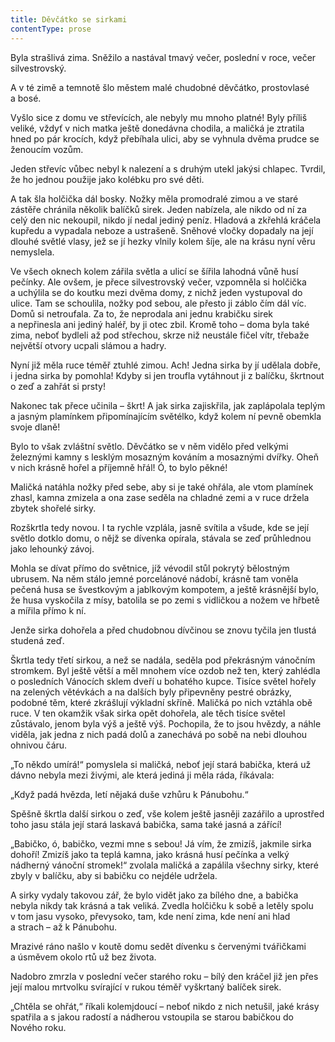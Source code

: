 ```yaml
---
title: Děvčátko se sirkami
contentType: prose
---
```


Byla strašlivá zima. Sněžilo a nastával tmavý večer, poslední v roce, večer silvestrovský.

A v té zimě a temnotě šlo městem malé chudobné děvčátko, prostovlasé a bosé.

Vyšlo sice z domu ve střevících, ale nebyly mu mnoho platné! Byly příliš veliké, vždyť v nich matka ještě donedávna chodila, a maličká je ztratila hned po pár krocích, když přebíhala ulici, aby se vyhnula dvěma prudce se ženoucím vozům.

Jeden střevíc vůbec nebyl k nalezení a s druhým utekl jakýsi chlapec. Tvrdil, že ho jednou použije jako kolébku pro své děti.

A tak šla holčička dál bosky. Nožky měla promodralé zimou a ve staré zástěře chránila několik balíčků sirek. Jeden nabízela, ale nikdo od ní za celý den nic nekoupil, nikdo jí nedal jediný peníz. Hladová a zkřehlá kráčela kupředu a vypadala neboze a ustrašeně. Sněhové vločky dopadaly na její dlouhé světlé vlasy, jež se jí hezky vlnily kolem šíje, ale na krásu nyní věru nemyslela.

Ve všech oknech kolem zářila světla a ulicí se šířila lahodná vůně husí pečínky. Ale ovšem, je přece silvestrovský večer, vzpomněla si holčička a uchýlila se do koutku mezi dvěma domy, z nichž jeden vystupoval do ulice. Tam se schoulila, nožky pod sebou, ale přesto ji záblo čím dál víc. Domů si netroufala. Za to, že neprodala ani jednu krabičku sirek a nepřinesla ani jediný haléř, by ji otec zbil. Kromě toho – doma byla také zima, neboť bydleli až pod střechou, skrze niž neustále fičel vítr, třebaže největší otvory ucpali slámou a hadry.

Nyní již měla ruce téměř ztuhlé zimou. Ach! Jedna sirka by jí udělala dobře, i jedna sirka by pomohla! Kdyby si jen troufla vytáhnout ji z balíčku, škrtnout o zeď a zahřát si prsty!

Nakonec tak přece učinila – škrt! A jak sirka zajiskřila, jak zaplápolala teplým a jasným plamínkem připomínajícím světélko, když kolem ní pevně obemkla svoje dlaně!

Bylo to však zvláštní světlo. Děvčátko se v něm vidělo před velkými železnými kamny s lesklým mosazným kováním a mosaznými dvířky. Oheň v nich krásně hořel a příjemně hřál! Ó, to bylo pěkné!

Maličká natáhla nožky před sebe, aby si je také ohřála, ale vtom plamínek zhasl, kamna zmizela a ona zase seděla na chladné zemi a v ruce držela zbytek shořelé sirky.

Rozškrtla tedy novou. I ta rychle vzplála, jasně svítila a všude, kde se její světlo dotklo domu, o nějž se dívenka opírala, stávala se zeď průhlednou jako lehounký závoj.

Mohla se dívat přímo do světnice, jíž vévodil stůl pokrytý bělostným ubrusem. Na něm stálo jemné porcelánové nádobí, krásně tam voněla pečená husa se švestkovým a jablkovým kompotem, a ještě krásnější bylo, že husa vyskočila z mísy, batolila se po zemi s vidličkou a nožem ve hřbetě a mířila přímo k ní.

Jenže sirka dohořela a před chudobnou dívčinou se znovu tyčila jen tlustá studená zeď.

Škrtla tedy třetí sirkou, a než se nadála, seděla pod překrásným vánočním stromkem. Byl ještě větší a měl mnohem více ozdob než ten, který zahlédla o posledních Vánocích sklem dveří u bohatého kupce. Tisíce světel hořely na zelených větévkách a na dalších byly připevněny pestré obrázky, podobné těm, které zkrášlují výkladní skříně. Maličká po nich vztáhla obě ruce. V ten okamžik však sirka opět dohořela, ale těch tisíce světel zůstávalo, jenom byla výš a ještě výš. Pochopila, že to jsou hvězdy, a náhle viděla, jak jedna z nich padá dolů a zanechává po sobě na nebi dlouhou ohnivou čáru.

„To někdo umírá!“ pomyslela si maličká, neboť její stará babička, která už dávno nebyla mezi živými, ale která jediná ji měla ráda, říkávala:

„Když padá hvězda, letí nějaká duše vzhůru k Pánubohu.“

Spěšně škrtla další sirkou o zeď, vše kolem ještě jasněji zazářilo a uprostřed toho jasu stála její stará laskavá babička, sama také jasná a zářící!

„Babičko, ó, babičko, vezmi mne s sebou! Já vím, že zmizíš, jakmile sirka dohoří! Zmizíš jako ta teplá kamna, jako krásná husí pečínka a velký nádherný vánoční stromek!“ zvolala maličká a zapálila všechny sirky, které zbyly v balíčku, aby si babičku co nejdéle udržela.

A sirky vydaly takovou zář, že bylo vidět jako za bílého dne, a babička nebyla nikdy tak krásná a tak veliká. Zvedla holčičku k sobě a letěly spolu v tom jasu vysoko, převysoko, tam, kde není zima, kde není ani hlad a strach – až k Pánubohu.

Mrazivé ráno našlo v koutě domu sedět dívenku s červenými tvářičkami a úsměvem okolo rtů už bez života.

Nadobro zmrzla v poslední večer starého roku – bílý den kráčel již jen přes její malou mrtvolku svírající v rukou téměř vyškrtaný balíček sirek.

„Chtěla se ohřát,“ říkali kolemjdoucí – neboť nikdo z nich netušil, jaké krásy spatřila a s jakou radostí a nádherou vstoupila se starou babičkou do Nového roku.
